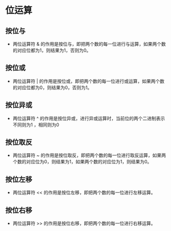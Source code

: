 # 位运算

## 按位与
- 两位运算符 & 的作用是按位与，即把两个数的每一位进行与运算，如果两个数的对应位都为1，则结果为1，否则为0。

## 按位或
- 两位运算符 | 的作用是按位或，即把两个数的每一位进行或运算，如果两个数的对应位都为0，则结果为0，否则为1。

## 按位异或
- 两位运算符 ^ 的作用是按位异或，进行异或运算时，当前位的两个二进制表示不同则为1 ，相同则为0

## 按位取反
- 两位运算符 ~ 的作用是按位取反，即把两个数的每一位进行取反运算，如果两个数的对应位为0，则结果为1，如果两个数的对应位为1，则结果为0。

## 按位左移
- 两位运算符 << 的作用是按位左移，即把两个数的每一位进行左移运算。
  
## 按位右移
- 两位运算符 >> 的作用是按位右移，即把两个数的每一位进行右移运算。